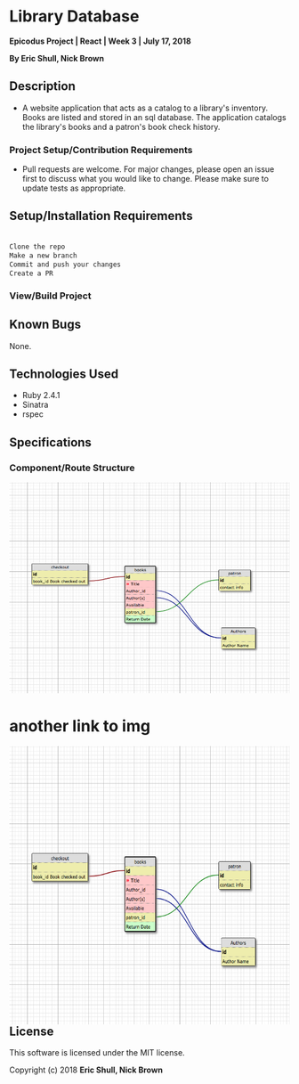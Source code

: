 # Library Database

**Epicodus Project | React | Week 3 | July 17, 2018**

**By Eric Shull, Nick Brown**

## Description
- A website application that acts as a catalog to a library's inventory. Books are listed and stored in an sql database. The application catalogs the library's books and a patron's book check history.

### Project Setup/Contribution Requirements
- Pull requests are welcome. For major changes, please open an issue first to discuss what you would like to change. Please make sure to update tests as appropriate.

## Setup/Installation Requirements
```

Clone the repo
Make a new branch
Commit and push your changes
Create a PR
```

### View/Build Project



## Known Bugs

None.

## Technologies Used

- Ruby 2.4.1
- Sinatra
- rspec

## Specifications

### Component/Route Structure

![picture](public/img/Screen%20Shot%202018-07-11%20at%2010.07.06%20AM.png)

# another link to img


<img align="right" width="600" height="500" src="public/img/Screen%20Shot%202018-07-11%20at%2010.07.06%20AM.png">



## License

This software is licensed under the MIT license.

Copyright (c) 2018 **Eric Shull, Nick Brown**

